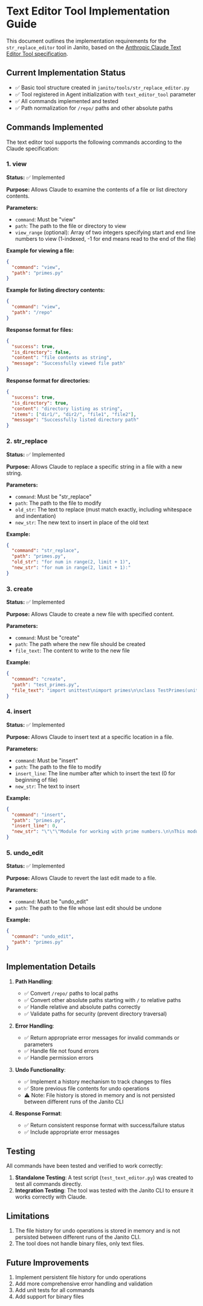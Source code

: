 # Text Editor Tool Implementation Guide

This document outlines the implementation requirements for the `str_replace_editor` tool in Janito, based on the [Anthropic Claude Text Editor Tool specification](https://docs.anthropic.com/en/docs/build-with-claude/tool-use/text-editor-tool).

## Current Implementation Status

- ✅ Basic tool structure created in `janito/tools/str_replace_editor.py`
- ✅ Tool registered in Agent initialization with `text_editor_tool` parameter
- ✅ All commands implemented and tested
- ✅ Path normalization for `/repo/` paths and other absolute paths

## Commands Implemented

The text editor tool supports the following commands according to the Claude specification:

### 1. view

**Status:** ✅ Implemented

**Purpose:** Allows Claude to examine the contents of a file or list directory contents.

**Parameters:**
- `command`: Must be "view"
- `path`: The path to the file or directory to view
- `view_range` (optional): Array of two integers specifying start and end line numbers to view (1-indexed, -1 for end means read to the end of the file)

**Example for viewing a file:**
```json
{
  "command": "view",
  "path": "primes.py"
}
```

**Example for listing directory contents:**
```json
{
  "command": "view",
  "path": "/repo"
}
```

**Response format for files:**
```json
{
  "success": true,
  "is_directory": false,
  "content": "file contents as string",
  "message": "Successfully viewed file path"
}
```

**Response format for directories:**
```json
{
  "success": true,
  "is_directory": true,
  "content": "directory listing as string",
  "items": ["dir1/", "dir2/", "file1", "file2"],
  "message": "Successfully listed directory path"
}
```

### 2. str_replace

**Status:** ✅ Implemented

**Purpose:** Allows Claude to replace a specific string in a file with a new string.

**Parameters:**
- `command`: Must be "str_replace"
- `path`: The path to the file to modify
- `old_str`: The text to replace (must match exactly, including whitespace and indentation)
- `new_str`: The new text to insert in place of the old text

**Example:**
```json
{
  "command": "str_replace",
  "path": "primes.py",
  "old_str": "for num in range(2, limit + 1)",
  "new_str": "for num in range(2, limit + 1):"
}
```

### 3. create

**Status:** ✅ Implemented

**Purpose:** Allows Claude to create a new file with specified content.

**Parameters:**
- `command`: Must be "create"
- `path`: The path where the new file should be created
- `file_text`: The content to write to the new file

**Example:**
```json
{
  "command": "create",
  "path": "test_primes.py",
  "file_text": "import unittest\nimport primes\n\nclass TestPrimes(unittest.TestCase):\n    def test_is_prime(self):\n        self.assertTrue(primes.is_prime(2))\n        self.assertTrue(primes.is_prime(3))\n        self.assertFalse(primes.is_prime(4))\n\nif __name__ == '__main__':\n    unittest.main()"
}
```

### 4. insert

**Status:** ✅ Implemented

**Purpose:** Allows Claude to insert text at a specific location in a file.

**Parameters:**
- `command`: Must be "insert"
- `path`: The path to the file to modify
- `insert_line`: The line number after which to insert the text (0 for beginning of file)
- `new_str`: The text to insert

**Example:**
```json
{
  "command": "insert",
  "path": "primes.py",
  "insert_line": 0,
  "new_str": "\"\"\"Module for working with prime numbers.\n\nThis module provides functions to check if a number is prime\nand to generate a list of prime numbers up to a given limit.\n\"\"\"\n"
}
```

### 5. undo_edit

**Status:** ✅ Implemented

**Purpose:** Allows Claude to revert the last edit made to a file.

**Parameters:**
- `command`: Must be "undo_edit"
- `path`: The path to the file whose last edit should be undone

**Example:**
```json
{
  "command": "undo_edit",
  "path": "primes.py"
}
```

## Implementation Details

1. **Path Handling**:
   - ✅ Convert `/repo/` paths to local paths
   - ✅ Convert other absolute paths starting with `/` to relative paths
   - ✅ Handle relative and absolute paths correctly
   - ✅ Validate paths for security (prevent directory traversal)

2. **Error Handling**:
   - ✅ Return appropriate error messages for invalid commands or parameters
   - ✅ Handle file not found errors
   - ✅ Handle permission errors

3. **Undo Functionality**:
   - ✅ Implement a history mechanism to track changes to files
   - ✅ Store previous file contents for undo operations
   - ⚠️ Note: File history is stored in memory and is not persisted between different runs of the Janito CLI

4. **Response Format**:
   - ✅ Return consistent response format with success/failure status
   - ✅ Include appropriate error messages

## Testing

All commands have been tested and verified to work correctly:

1. **Standalone Testing**: A test script (`test_text_editor.py`) was created to test all commands directly.
2. **Integration Testing**: The tool was tested with the Janito CLI to ensure it works correctly with Claude.

## Limitations

1. The file history for undo operations is stored in memory and is not persisted between different runs of the Janito CLI.
2. The tool does not handle binary files, only text files.

## Future Improvements

1. Implement persistent file history for undo operations
2. Add more comprehensive error handling and validation
3. Add unit tests for all commands
4. Add support for binary files
